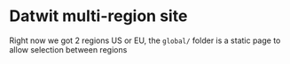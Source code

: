# Datwit multi-region site

Right now we got 2 regions US or EU, the `global/` folder is a static page 
to allow selection between regions


